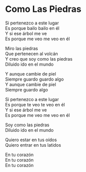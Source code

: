 # Como Las Piedras  

Si pertenezco a este lugar  
Es porque bailo bailo en él  
Y si ese árbol me ve  
Es porque me veo me veo en él  

Miro las piedras  
Que pertenecen al volcán  
Y creo que soy como las piedras  
Diluido ido en el mundo  

Y aunque cambie de piel  
Siempre guardo guardo algo  
Y aunque cambie de piel  
Siempre guardo algo  

Si pertenezco a este lugar  
Es porque te veo te veo en él  
Y si ese árbol me ve  
Es porque me veo me veo en él  

Soy como las piedras  
Diluido ido en el mundo  

Quiero estar en tus oídos  
Quiero entrar en tus latidos  

En tu corazón  
En tu corazón  
En tu corazón  
